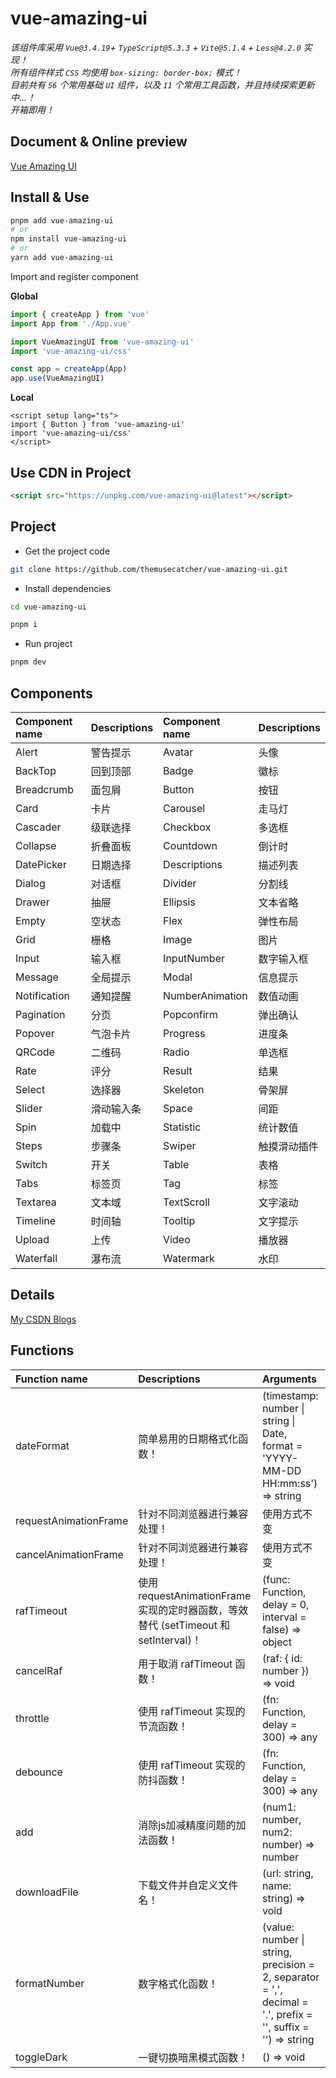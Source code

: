 # vue-amazing-ui

*该组件库采用 `Vue@3.4.19`+ `TypeScript@5.3.3` + `Vite@5.1.4` + `Less@4.2.0` 实现！*<br/>
*所有组件样式 `CSS` 均使用 `box-sizing: border-box;` 模式！*<br/>
*目前共有 `56` 个常用基础 `UI` 组件，以及 `11` 个常用工具函数，并且持续探索更新中...！*<br/>
*开箱即用！*

## Document & Online preview

[Vue Amazing UI](https://themusecatcher.github.io/vue-amazing-ui/)

## Install & Use

```bash
pnpm add vue-amazing-ui
# or
npm install vue-amazing-ui
# or
yarn add vue-amazing-ui
```

Import and register component

**Global**

```ts
import { createApp } from 'vue'
import App from './App.vue'

import VueAmazingUI from 'vue-amazing-ui'
import 'vue-amazing-ui/css'

const app = createApp(App)
app.use(VueAmazingUI)
```

**Local**

```vue
<script setup lang="ts">
import { Button } from 'vue-amazing-ui'
import 'vue-amazing-ui/css'
</script>
```

## Use CDN in Project

```html
<script src="https://unpkg.com/vue-amazing-ui@latest"></script>
```

## Project

- Get the project code

```sh
git clone https://github.com/themusecatcher/vue-amazing-ui.git
```

- Install dependencies

```sh
cd vue-amazing-ui

pnpm i
```

- Run project

```sh
pnpm dev
```

## Components

Component name | Descriptions | Component name | Descriptions
:-- | :-- | :-- | :--
Alert | 警告提示 | Avatar | 头像
BackTop | 回到顶部 | Badge | 徽标
Breadcrumb | 面包屑 | Button | 按钮
Card | 卡片 | Carousel | 走马灯
Cascader | 级联选择 | Checkbox | 多选框
Collapse | 折叠面板 | Countdown | 倒计时
DatePicker | 日期选择 | Descriptions | 描述列表
Dialog | 对话框 | Divider | 分割线
Drawer | 抽屉 | Ellipsis | 文本省略
Empty | 空状态 | Flex | 弹性布局
Grid | 栅格 | Image | 图片
Input | 输入框 | InputNumber | 数字输入框
Message | 全局提示 | Modal | 信息提示
Notification | 通知提醒 | NumberAnimation | 数值动画
Pagination | 分页 | Popconfirm | 弹出确认
Popover | 气泡卡片 | Progress | 进度条
QRCode | 二维码 | Radio | 单选框
Rate | 评分 | Result | 结果
Select | 选择器 | Skeleton | 骨架屏
Slider | 滑动输入条 | Space | 间距
Spin | 加载中 | Statistic | 统计数值
Steps | 步骤条 | Swiper | 触摸滑动插件
Switch | 开关 | Table | 表格
Tabs | 标签页 | Tag | 标签
Textarea | 文本域 | TextScroll | 文字滚动
Timeline | 时间轴 | Tooltip | 文字提示
Upload | 上传 | Video | 播放器
Waterfall | 瀑布流 | Watermark | 水印

## Details

[My CSDN Blogs](https://blog.csdn.net/Dandrose)

## Functions

Function name | Descriptions | Arguments
:-- | :-- | :--
dateFormat | 简单易用的日期格式化函数！ | (timestamp: number &#124; string &#124; Date, format = 'YYYY-MM-DD HH:mm:ss') => string
requestAnimationFrame | 针对不同浏览器进行兼容处理！ | 使用方式不变
cancelAnimationFrame | 针对不同浏览器进行兼容处理！ | 使用方式不变
rafTimeout | 使用 requestAnimationFrame 实现的定时器函数，等效替代 (setTimeout 和 setInterval)！ | (func: Function, delay = 0, interval = false) => object
cancelRaf | 用于取消 rafTimeout 函数！ | (raf: { id: number }) => void
throttle | 使用 rafTimeout 实现的节流函数！ | (fn: Function, delay = 300) => any
debounce | 使用 rafTimeout 实现的防抖函数！ | (fn: Function, delay = 300) => any
add | 消除js加减精度问题的加法函数！ | (num1: number, num2: number) => number
downloadFile | 下载文件并自定义文件名！ | (url: string, name: string) => void
formatNumber | 数字格式化函数！ | (value: number &#124; string, precision = 2, separator = ',', decimal = '.', prefix = '', suffix = '') => string
toggleDark | 一键切换暗黑模式函数！ | () => void
